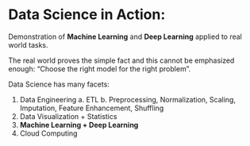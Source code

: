 # Data Science in Action:
Demonstration of **Machine Learning** and **Deep Learning** applied to real world tasks.

The real world proves the simple fact and this cannot be emphasized enough: 
“Choose the right model for the right problem”.

Data Science has many facets:

1.	Data Engineering
        a. ETL
	b. Preprocessing, Normalization, Scaling, Imputation, Feature Enhancement, Shuffling
2.	Data Visualization + Statistics
3.	**Machine Learning + Deep Learning**
4.	Cloud Computing




